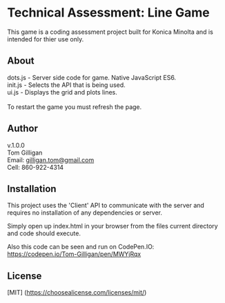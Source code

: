 # Technical Assessment: Line Game

This game is a coding assessment project built for Konica Minolta and is intended for thier use only.

## About

dots.js - Server side code for game. Native JavaScript ES6. <br>
init.js - Selects the API that is being used. <br>
ui.js - Displays the grid and plots lines. <br>
<br>
To restart the game you must refresh the page.

## Author
v.1.0.0 <br>
Tom Gilligan <br>
Email: gilligan.tom@gmail.com <br>
Cell: 860-922-4314 <br>

## Installation

This project uses the 'Client' API to communicate with the server and requires no installation of any dependencies or server.

Simply open up index.html in your browser from the files current directory and code should execute.

Also this code can be seen and run on CodePen.IO: 
https://codepen.io/Tom-Gilligan/pen/MWYjRqx 

## License
[MIT]
(https://choosealicense.com/licenses/mit/)
